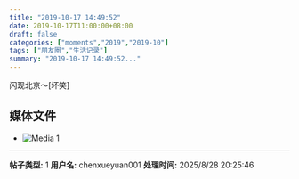 ```yaml
---
title: "2019-10-17 14:49:52"
date: 2019-10-17T11:00:00+08:00
draft: false
categories: ["moments","2019","2019-10"]
tags: ["朋友圈","生活记录"]
summary: "2019-10-17 14:49:52..."
---
```


闪现北京～[坏笑]

## 媒体文件

- ![Media 1](/Moments/photos/2019-10-17/201910171449520.jpg)

---

**帖子类型:** 1
**用户名:** chenxueyuan001
**处理时间:** 2025/8/28 20:25:46